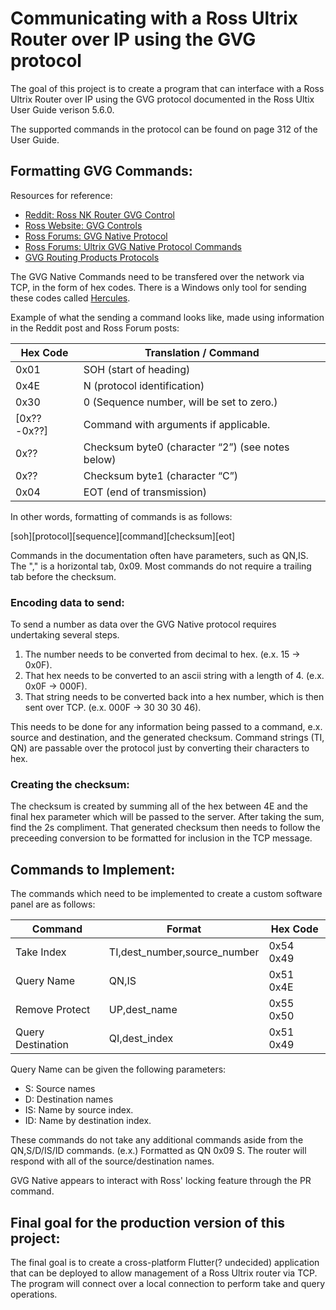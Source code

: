 # Communicating with a Ross Ultrix Router over IP using the GVG protocol
The goal of this project is to create a program that can interface with a Ross Ultrix Router over IP using the GVG protocol documented in the Ross Ultix User Guide verison 5.6.0.

The supported commands in the protocol can be found on page 312 of the User Guide.

## Formatting GVG Commands:
Resources for reference:
- [Reddit: Ross NK Router GVG Control](https://www.reddit.com/r/CommercialAV/comments/1aewx6d/ross_nk_router_gvg_control/)
- [Ross Website: GVG Controls](https://help.rossvideo.com/acuity-device/Topics/Devices/Editor/GVG100.html)
- [Ross Forums: GVG Native Protocol](https://rossvideo.community/communities/community-home/digestviewer/viewthread?GroupId=301&MID=24269&CommunityKey=43f96bed-ff4a-4d2b-8f71-d4f218c9dd77&ReturnUrl=%2Fcommunities%2Fcommunity-home%2Fdigestviewer%3FCommunityKey%3D43f96bed-ff4a-4d2b-8f71-d4f218c9dd77)
- [Ross Forums: Ultrix GVG Native Protocol Commands](https://rossvideo.community/discussion/ultrix-gvg-native-protocol-commands )
- [GVG Routing Products Protocols](https://www.grassvalley.jp/pdf/RoutingProductsProtocolManual_2.pdf)


The GVG Native Commands need to be transfered over the network via TCP, in the form of hex codes. There is a Windows only tool for sending these codes called [Hercules](https://www.hw-group.com/software/hercules-setup-utility). 

Example of what the sending a command looks like, made using information in the Reddit post and Ross Forum posts:

| Hex Code | Translation / Command |
| --- | --- |
| 0x01 | SOH (start of heading) |
| 0x4E | N (protocol identification)|
| 0x30 | 0 (Sequence number, will be set to zero.) |
| [0x??-0x??] | Command with arguments if applicable. |
| 0x?? | Checksum byte0 (character “2”) (see notes below) |
| 0x?? | Checksum byte1 (character “C”) |
| 0x04 | EOT (end of transmission) |

In other words, formatting of commands is as follows:

[soh][protocol][sequence][command][checksum][eot]

Commands in the documentation often have parameters, such as QN,IS. The "," is a horizontal tab, 0x09. Most commands do not require a trailing tab before the checksum.

### Encoding data to send:
To send a number as data over the GVG Native protocol requires undertaking several steps.
1. The number needs to be converted from decimal to hex. (e.x. 15 -> 0x0F). 
2. That hex needs to be converted to an ascii string with a length of 4. (e.x. 0x0F -> 000F). 
3. That string needs to be converted back into a hex number, which is then sent over TCP. (e.x. 000F -> 30 30 30 46). 

This needs to be done for any information being passed to a command, e.x. source and destination, and the generated checksum. Command strings (TI, QN) are passable over the protocol just by converting their characters to hex.

### Creating the checksum:
The checksum is created by summing all of the hex between 4E and the final hex parameter which will be passed to the server. After taking the sum, find the 2s compliment. That generated checksum then needs to follow the preceeding conversion to be formatted for inclusion in the TCP message.

## Commands to Implement:
The commands which need to be implemented to create a custom software panel are as follows: 

| Command | Format | Hex Code |
| --- | --- | --- | 
| Take Index | TI,dest_number,source_number | 0x54 0x49 |
| Query Name | QN,IS | 0x51 0x4E | 
| Remove Protect | UP,dest_name | 0x55 0x50 |
| Query Destination | QI,dest_index | 0x51 0x49 | 

Query Name can be given the following parameters:
- S: Source names
- D: Destination names
- IS: Name by source index.
- ID: Name by destination index.

These commands do not take any additional commands aside from the QN,S/D/IS/ID commands. (e.x.) Formatted as QN 0x09 S. The router will respond with all of the source/destination names.

GVG Native appears to interact with Ross' locking feature through the PR command. 

## Final goal for the production version of this project: 
The final goal is to create a cross-platform Flutter(? undecided) application that can be deployed to allow management of a Ross Ultrix router via TCP. The program will connect over a local connection to perform take and query operations.
